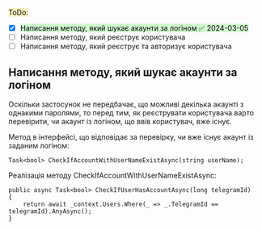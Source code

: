 <mark style="background: #FFF3A3A6;">ToDo:</mark>
- [x] <mark style="background: #BBFABBA6;">Написання методу, який шукає акаунти за логіном ✅ 2024-03-05</mark>
- [ ] Написання методу, який реєструє користувача
- [ ] Написання методу, який реєструє та авторизує користувача

## Написання методу, який шукає акаунти за логіном
Оскільки застосунок не передбачає, що можливі декілька акаунті з однакими паролями, то перед тим, як реєструвати користувача варто перевірити, чи акаунт із логіном, що ввів користувач, вже існує.

Метод в інтерфейсі, що відповідає за перевірку, чи вже існує акаунт із заданим логіном:
```CSharp
Task<bool> CheckIfAccountWithUserNameExistAsync(string userName);
```

Реалізація методу CheckIfAccountWithUserNameExistAsync:
```CSharp
public async Task<bool> CheckIfUserHasAccountAsync(long telegramId)
{
    return await _context.Users.Where(_ => _.TelegramId == telegramId).AnyAsync();
}
```

